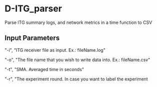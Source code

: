 # D-ITG_parser
Parse ITG summary logs, and network metrics in a time function to CSV

## Input Parameters

"-i", "ITG receiver file as input. Ex.: fileName.log"

"-o", "The file name that you wish to write data into. Ex.: fileName.csv"

"-t", "SMA. Averaged time in seconds"

"-r", "The experiment round. In case you want to label the experiment
